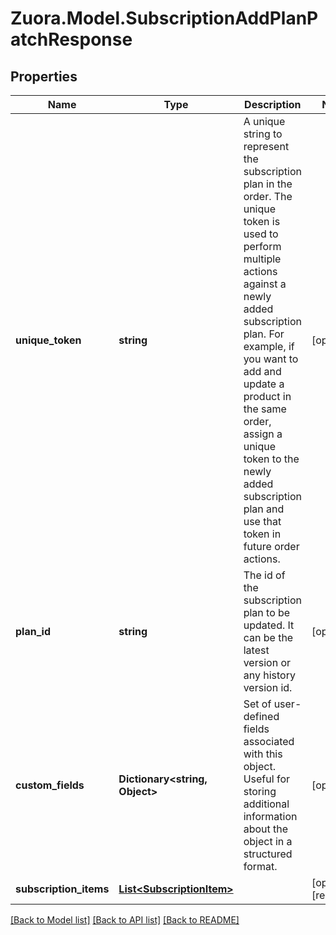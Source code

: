 
# Zuora.Model.SubscriptionAddPlanPatchResponse

## Properties

Name | Type | Description | Notes
------------ | ------------- | ------------- | -------------
**unique_token** | **string** | A unique string to represent the subscription plan in the order. The unique token is used to perform multiple actions against a newly added subscription plan. For example, if you want to add and update a product in the same order, assign a unique token to the newly added subscription plan and use that token in future order actions. | [optional] 
**plan_id** | **string** | The id of the subscription plan to be updated. It can be the latest version or any history version id. | [optional] 
**custom_fields** | **Dictionary&lt;string, Object&gt;** | Set of user-defined fields associated with this object. Useful for storing additional information about the object in a structured format. | [optional] 
**subscription_items** | [**List&lt;SubscriptionItem&gt;**](SubscriptionItem.md) |  | [optional] [readonly] 

[[Back to Model list]](../README.md#documentation-for-models)
[[Back to API list]](../README.md#documentation-for-api-endpoints)
[[Back to README]](../README.md)

